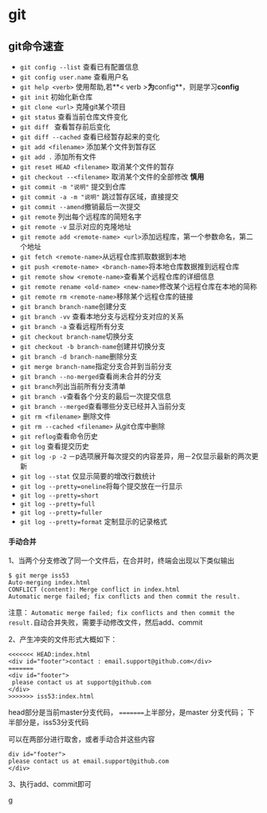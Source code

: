 # git
## git命令速查
* `git config --list` 查看已有配置信息
* `git config user.name` 查看用户名
* `git help <verb>` 使用帮助,若**< verb >**为**config**，则是学习**config**
* `git init` 初始化新仓库
* `git clone <url>` 克隆git某个项目
* `git status` 查看当前仓库文件变化
* `git diff ` 查看暂存前后变化
* `git diff --cached` 查看已经暂存起来的变化
* `git add <filename>` 添加某个文件到暂存区
* `git add .` 添加所有文件
* `git reset HEAD <filename>` 取消某个文件的暂存
* `git checkout --<filename>` 取消某个文件的全部修改  **慎用**
* `git commit -m "说明"` 提交到仓库
* `git commit -a -m "说明"` 跳过暂存区域，直接提交
* `git commit --amend`撤销最后一次提交
* `git remote` 列出每个远程库的简短名字
* `git remote -v` 显示对应的克隆地址
* `git remote add <remote-name> <url>`添加远程库，第一个参数命名，第二个地址
* `git fetch <remote-name>`从远程仓库抓取数据到本地
* `git push <remote-name> <branch-name>`将本地仓库数据推到远程仓库
* `git remote show <remote-name>`查看某个远程仓库的详细信息
* `git remote rename <old-name> <new-name>`修改某个远程仓库在本地的简称
* `git remote rm <remote-name>`移除某个远程仓库的链接
* `git branch branch-name`创建分支
* `git branch -vv` 查看本地分支与远程分支对应的关系
* `git branch -a` 查看远程所有分支
* `git checkout branch-name`切换分支
* `git checkout -b branch-name`创建并切换分支
* `git branch -d branch-name`删除分支
* `git merge branch-name`指定分支合并到当前分支
* `git branch --no-merged`查看尚未合并的分支
* `git branch`列出当前所有分支清单
* `git branch -v`查看各个分支的最后一次提交信息
* `git branch --merged`查看哪些分支已经并入当前分支
* `git rm <filename>`  删除文件
* `git rm --cached <filename>` 从git仓库中删除
* `git reflog`查看命令历史
* `git log` 查看提交历史
* `git log -p -2` －p选项展开每次提交的内容差异，用－2仅显示最新的两次更新
* `git log --stat` 仅显示简要的增改行数统计
* `git log --pretty=oneline`将每个提交放在一行显示
* `git log --pretty=short`
* `git log --pretty=full`
* `git log --pretty=fuller`
* `git log --pretty=format` 定制显示的记录格式



#### 手动合并

1、当两个分支修改了同一个文件后，在合并时，终端会出现以下类似输出

```
$ git merge iss53
Auto-merging index.html
CONFLICT (content): Merge conflict in index.html
Automatic merge failed; fix conflicts and then commit the result.
```

注意： `Automatic merge failed; fix conflicts and then commit the result.`自动合并失败，需要手动修改文件，然后add、commit

2、产生冲突的文件形式大概如下：

```
<<<<<<< HEAD:index.html
<div id="footer">contact : email.support@github.com</div>
=======
<div id="footer">
 please contact us at support@github.com
</div>
>>>>>>> iss53:index.html

```

head部分是当前master分支代码，
`=======`上半部分，是master 分支代码；
下半部分是，iss53分支代码

可以在两部分进行取舍，或者手动合并这些内容

```
div id="footer">
please contact us at email.support@github.com
</div>
```

3、执行add、commit即可

 g